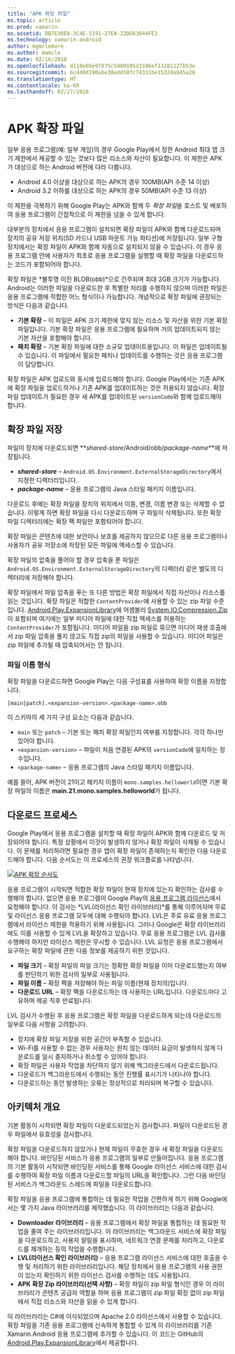 ```yaml
---
title: "APK 확장 파일"
ms.topic: article
ms.prod: xamarin
ms.assetid: DB7E38E8-3C4E-5191-27EA-22DE63044FE2
ms.technology: xamarin-android
author: mgmclemore
ms.author: mamcle
ms.date: 02/16/2018
ms.openlocfilehash: d118eb5e9f875c5480105d1596ef1318112fb53e
ms.sourcegitcommit: 6cd40d190abe38edd50fc74331be15324a845a28
ms.translationtype: HT
ms.contentlocale: ko-KR
ms.lasthandoff: 02/27/2018
---
```

# <a name="apk-expansion-files"></a>APK 확장 파일

일부 응용 프로그램(예: 일부 게임)의 경우 Google Play에서 정한 Android 최대 앱 크기 제한에서 제공할 수 있는 것보다 많은 리소스와 자산이 필요합니다. 이 제한은 APK가 대상으로 하는 Android 버전에 다라 다릅니다.

-  Android 4.0 이상을 대상으로 하는 APK의 경우 100MB(API 수준 14 이상)
-  Android 3.2 이하를 대상으로 하는 APK의 경우 50MB(API 수준 13 이상)

이 제한을 극복하기 위해 Google Play는 APK와 함께 두 *확장 파일*을 호스트 및 배포하여 응용 프로그램이 간접적으로 이 제한을 넘을 수 있게 합니다. 

대부분의 장치에서 응용 프로그램이 설치되면 확장 파일이 APK와 함께 다운로드되며 장치의 공유 저장 위치(SD 카드나 USB 마운트 가능 파티션)에 저장됩니다. 일부 구형 장치에서는 확장 파일이 APK와 함께 자동으로 설치되지 않을 수 있습니다. 이 경우 응용 프로그램 안에 사용자가 최초로 응용 프로그램을 실행할 때 확장 파일을 다운로드하는 코드가 포함되어야 합니다.

확장 파일은 *불투명 이진 BLOB(obb)*으로 간주되며 최대 2GB 크기가 가능합니다. Android는 이러한 파일을 다운로드한 후 특별한 처리를 수행하지 않으며 이러한 파일은 응용 프로그램에 적합한 어느 형식이나 가능합니다. 개념적으로 확장 파일에 권장되는 방식은 다음과 같습니다.

-   **기본 확장** &ndash; 이 파일은 APK 크기 제한에 맞지 않는 리소스 및 자산을 위한 기본 확장 파일입니다. 기본 확장 파일은 응용 프로그램에 필요하며 거의 업데이트되지 않는 기본 자산을 포함해야 합니다.
-   **패치 확장** &ndash; 기본 확장 파일에 대한 소규모 업데이트용입니다. 이 파일은 업데이트될 수 있습니다. 이 파일에서 필요한 패치나 업데이트를 수행하는 것은 응용 프로그램이 담당합니다.


확장 파일은 APK 업로드와 동시에 업로드해야 합니다.
Google Play에서는 기존 APK에 확장 파일을 업로드하거나 기존 APK를 업데이트하는 것은 허용되지 않습니다. 확장 파일 업데이트가 필요한 경우 새 APK를 업데이트된 `versionCode`와 함께 업로드해야 합니다.

<a name="Expansion_File_Storage" />

## <a name="expansion-file-storage"></a>확장 파일 저장

파일이 장치에 다운로드되면 **_shared-store_/Android/obb/_package-name_**에 저장됩니다.

-   **_shared-store_** &ndash; `Android.OS.Environment.ExternalStorageDirectory`에서 지정한 디렉터리입니다.
-   **_package-name_** &ndash; 응용 프로그램의 Java 스타일 패키지 이름입니다.


다운로드 후에는 확장 파일을 장치의 위치에서 이동, 변경, 이름 변경 또는 삭제할 수 없습니다. 이렇게 하면 확장 파일을 다시 다운로드하며 구 파일이 삭제됩니다. 또한 확장 파일 디렉터리에는 확장 팩 파일만 포함되어야 합니다.

확장 파일은 콘텐츠에 대한 보안이나 보호를 제공하지 않으므로 다른 응용 프로그램이나 사용자가 공유 저장소에 저장된 모든 파일에 액세스할 수 있습니다.

확장 파일의 압축을 풀어야 할 경우 압축을 푼 파일은 `Android.OS.Environment.ExternalStorageDirectory`의 디렉터리 같은 별도의 디렉터리에 저장해야 합니다.

확장 파일에서 파일 압축을 푸는 또 다른 방법은 확장 파일에서 직접 자산이나 리소스를 읽는 것입니다. 확장 파일은 적합한 `ContentProvider`에 사용할 수 있는 zip 파일 수준입니다. [Android.Play.ExpansionLibrary](https://github.com/mattleibow/Android.Play.ExpansionLibrary)에 어셈블리 [System.IO.Compression.Zip](https://github.com/mattleibow/Android.Play.ExpansionLibrary/tree/master/System.IO.Compression.Zip)이 포함되며 여기에는 일부 미디어 파일에 대한 직접 액세스를 허용하는 `ContentProvider`가 포함됩니다. 미디어 파일을 zip 파일로 묶으면 미디어 재생 호출에서 zip 파일 압축을 풀지 않고도 직접 zip의 파일을 사용할 수 있습니다. 미디어 파일은 zip 파일에 추가될 때 압축되어서는 안 됩니다. 

<a name="FileName_Format" />

### <a name="filename-format"></a>파일 이름 형식

확장 파일을 다운로드하면 Google Play는 다음 구성표를 사용하여 확장 이름을 지정합니다. 

    [main|patch].<expansion-version>.<package-name>.obb

이 스키마의 세 가지 구성 요소는 다음과 같습니다.

-   `main` 또는 `patch` &ndash; 기본 또는 패치 확장 파일인지 여부를 지정합니다. 각각 하나만 있어야 합니다.
-   `<expansion-version>` &ndash; 파일이 처음 연결된 APK의 `versionCode`에 일치하는 정수입니다.
-   `<package-name>` &ndash; 응용 프로그램의 Java 스타일 패키지 이름입니다.


예를 들어, APK 버전이 21이고 패키지 이름이 `mono.samples.helloworld`이면 기본 확장 파일의 이름은 **main.21.mono.samples.helloworld**가 됩니다.

<a name="Download_Process" />

## <a name="download-process"></a>다운로드 프로세스

Google Play에서 응용 프로그램을 설치할 때 확장 파일이 APK와 함께 다운로드 및 저장되어야 합니다. 특정 상황에서 이것이 발생하지 않거나 확장 파일이 삭제될 수 있습니다. 이 문제를 처리하려면 필요한 경우 앱이 확장 파일이 존재하는지 확인한 다음 다운로드해야 합니다. 다음 순서도는 이 프로세스의 권장 워크플로를 나타냅니다.

[ ![APK 확장 순서도](apk-expansion-files-images/apkexpansion.png)](apk-expansion-files-images/apkexpansion.png)

응용 프로그램이 시작되면 적합한 확장 파일이 현재 장치에 있는지 확인하는 검사를 수행해야 합니다. 없으면 응용 프로그램이 Google Play의 [응용 프로그램 라이선스](http://developer.android.com/google/play/licensing/index.html)에서 요청해야 합니다. 이 검사는 *LVL(라이선스 확인 라이브러리)*를 통해 이루어지며 무료 및 라이선스 응용 프로그램 모두에 대해 수행되야 합니다. LVL은 주로 유료 응용 프로그램에서 라이선스 제한을 적용하기 위해 사용됩니다. 그러나 Google은 확장 라이브러리에도 이를 사용할 수 있게 LVL을 확장하고 있습니다. 무료 응용 프로그램은 LVL 검사를 수행해야 하지만 라이선스 제한은 무시할 수 있습니다. LVL 요청은 응용 프로그램에서 요구하는 확장 파일에 관한 다음 정보를 제공하기 위한 것입니다. 

-   **파일 크기** &ndash; 확장 파일의 파일 크기는 정확한 확장 파일을 이미 다운로드했는지 여부를 판단하기 위한 검사의 일부로 사용됩니다.
-   **파일 이름** &ndash; 확장 팩을 저장해야 하는 파일 이름(현재 장치의)입니다.
-   **다운로드 URL** &ndash; 확장 팩을 다운로드하는 데 사용하는 URL입니다. 다운로드마다 고유하며 제공 직후 만료됩니다.


LVL 검사가 수행된 후 응용 프로그램은 확장 파일을 다운로드하게 되는데 다운로드의 일부로 다음 사항을 고려합니다.

-  장치에 확장 파일 저장을 위한 공간이 부족할 수 있습니다.
-  Wi-Fi를 사용할 수 없는 경우 사용자는 원치 않는 데이터 요금이 발생하지 않게 다운로드를 일시 중지하거나 취소할 수 있어야 합니다.
-  확장 파일은 사용자 작업을 차단하지 않기 위해 백그라운드에서 다운로드됩니다.
-  다운로드가 백그라운드에서 수행되는 동안 진행률 표시기가 나타나야 합니다.
-  다운로드하는 동안 발생하는 오류는 정상적으로 처리되며 복구할 수 있습니다.


<a name="Architectural_Overview" />

## <a name="architectural-overview"></a>아키텍처 개요

기본 활동이 시작되면 확장 파일이 다운로드되었는지 검사합니다. 파일이 다운로드된 경우 파일에서 유효성을 검사합니다.

확장 파일을 다운로드하지 않았거나 현재 파일이 무효한 경우 새 확장 파일을 다운로드해야 합니다. 바인딩된 서비스가 응용 프로그램의 일부로 만들어집니다. 응용 프로그램의 기본 활동이 시작되면 바인딩된 서비스를 통해 Google 라이선스 서비스에 대한 검사를 수행하여 확장 파일 이름과 다운로드할 파일의 URL을 확인합니다. 그런 다음 바인딩된 서비스가 백그라운드 스레드에 파일을 다운로드합니다.

확장 파일을 응용 프로그램에 통합하는 데 필요한 작업을 간편하게 하기 위해 Google에서는 몇 가지 Java 라이브러리를 제작했습니다. 이 라이브러리는 다음과 같습니다.

-   **Downloader 라이브러리** &ndash; 응용 프로그램에서 확장 파일을 통합하는 데 필요한 작업을 줄여 주는 라이브러리입니다. 이 라이브러리는 백그라운드 서비스에 확장 파일을 다운로드하고, 사용자 알림을 표시하며, 네트워크 연결 문제를 처리하고, 다운로드를 재개하는 등의 작업을 수행합니다.
-   **LVL(라이선스 확인 라이브러리)** &ndash; 응용 프로그램 라이선스 서비스에 대한 호출을 수행 및 처리하기 위한 라이브러리입니다. 해당 장치에서 응용 프로그램의 사용 권한이 있는지 확인하기 위한 라이선스 검사를 수행하는 데도 사용됩니다.
-   **APK 확장 Zip 라이브러리(선택 사항)** &ndash; 확장 파일이 zip 파일 형식인 경우 이 라이브러리가 콘텐츠 공급자 역할을 하며 응용 프로그램이 zip 파일 확장 없이 zip 파일에서 직접 리소스와 자산을 읽을 수 있게 합니다.


이 라이브러리는 C#에 이식되었으며 Apache 2.0 라이선스에서 사용할 수 있습니다. 확장 파일을 기존 응용 프로그램에 신속하게 통합할 수 있게 이 라이브러리를 기존 Xamarin.Android 응용 프로그램에 추가할 수 있습니다. 이 코드는 GitHub의 [Android.Play.ExpansionLibrary](https://github.com/mattleibow/Android.Play.ExpansionLibrary)에서 제공합니다.
